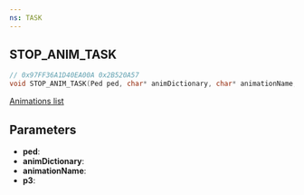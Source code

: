 ```yaml
---
ns: TASK
---
```

## STOP_ANIM_TASK

```c
// 0x97FF36A1D40EA00A 0x2B520A57
void STOP_ANIM_TASK(Ped ped, char* animDictionary, char* animationName, float p3);
```

[Animations list](https://alexguirre.github.io/animations-list/)

## Parameters
* **ped**: 
* **animDictionary**: 
* **animationName**: 
* **p3**: 

